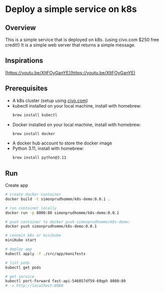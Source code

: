 # Deploy a simple service on k8s

## Overview
This is a simple service that is deployed on k8s. (using civo.com $250 free credit!)
It is a simple web server that returns a simple message.

## Inspirations
[https://youtu.be/XltFOyGanYE](https://youtu.be/XltFOyGanYE)

## Prerequisites
- A k8s cluster (setup using [civo.com](https://www.civo.com/))
- kubectl installed on your local machine, install with homebrew:
  ```bash
  brew install kubectl
  ```
- Docker installed on your local machine, install with homebrew:
  ```bash
  brew install docker
  ```
- A docker hub account to store the docker image
- Python 3.11, install with homebrew:
  ```bash
  brew install python@3.11
  ```

## Run

Create app
```bash
# create docker container
docker build -t simonprudhomme/k8s-demo:0.0.1 .

# run container locally
docker run -p 8000:80 simonprudhomme/k8s-demo:0.0.1

# push container to docker push simonprudhomme/k8s-demo:
docker push simonprudhomme/k8s-demo:0.0.1
```

```bash
# connect k8s or minikube
miniKube start
```

```bash
# deploy app
kubectl apply -f ./src/app/manifests

# list pods
kubectl get pods

# get service
kubectl port-forward fast-api-546857df59-69qph 8080:80
# -> http://localhost:8080
```
